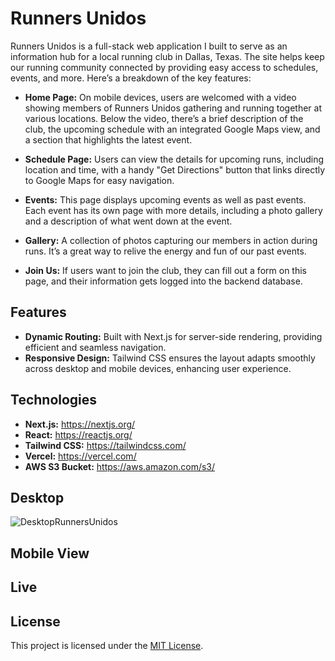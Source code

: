 # Runners Unidos

Runners Unidos is a full-stack web application I built to serve as an information hub for a local running club in Dallas, Texas. The site helps keep our running community connected by providing easy access to schedules, events, and more. Here’s a breakdown of the key features:

- **Home Page:** On mobile devices, users are welcomed with a video showing members of Runners Unidos gathering and running together at various locations. Below the video, there’s a brief description of the club, the upcoming schedule with an integrated Google Maps view, and a section that highlights the latest event.

- **Schedule Page:** Users can view the details for upcoming runs, including location and time, with a handy "Get Directions" button that links directly to Google Maps for easy navigation.
- **Events:** This page displays upcoming events as well as past events. Each event has its own page with more details, including a photo gallery and a description of what went down at the event.
- **Gallery:** A collection of photos capturing our members in action during runs. It’s a great way to relive the energy and fun of our past events.
- **Join Us:** If users want to join the club, they can fill out a form on this page, and their information gets logged into the backend database.

## Features

- **Dynamic Routing:** Built with Next.js for server-side rendering, providing efficient and seamless navigation.
- **Responsive Design:** Tailwind CSS ensures the layout adapts smoothly across desktop and mobile devices, enhancing user experience.

## Technologies

- **Next.js:** https://nextjs.org/
- **React:** https://reactjs.org/
- **Tailwind CSS:** https://tailwindcss.com/
- **Vercel:** https://vercel.com/
- **AWS S3 Bucket:** https://aws.amazon.com/s3/

## Desktop

![DesktopRunnersUnidos]( ![RunnersUnidosGif](https://github.com/user-attachments/assets/f771b4b5-4f2f-4b08-85f0-d17c6ec72d91)
 )

## Mobile View

## Live

## License

This project is licensed under the [MIT License](LICENSE).
